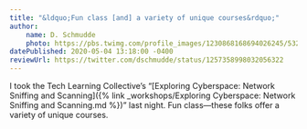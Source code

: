 ```yaml
---
title: "&ldquo;Fun class [and] a variety of unique courses&rdquo;"
author:
    name: D. Schmudde
    photo: https://pbs.twimg.com/profile_images/1230868168694026245/532d-R-F_400x400.jpg
datePublished: 2020-05-04 13:18:00 -0400
reviewUrl: https://twitter.com/dschmudde/status/1257358998032056322
---
```


I took the Tech Learning Collective&rsquo;s &ldquo;[Exploring Cyberspace: Network Sniffing and Scanning]({% link _workshops/Exploring Cyberspace: Network Sniffing and Scanning.md %})&rdquo; last night. Fun class&mdash;these folks offer a variety of unique courses.
